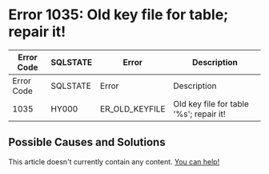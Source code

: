 
# Error 1035: Old key file for table; repair it!


| Error Code | SQLSTATE | Error | Description |
| --- | --- | --- | --- |
| Error Code | SQLSTATE | Error | Description |
| 1035 | HY000 | ER_OLD_KEYFILE | Old key file for table '%s'; repair it! |




## Possible Causes and Solutions


This article doesn't currently contain any content. [You can help!](/en/writing-and-editing-knowledge-base-articles/)

